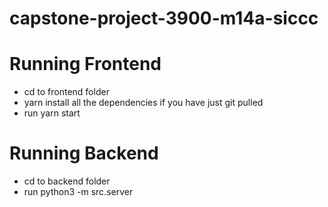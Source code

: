 # capstone-project-3900-m14a-siccc

# Running Frontend
* cd to frontend folder
* yarn install all the dependencies if you have just git pulled
* run yarn start

# Running Backend
* cd to backend folder
* run python3 -m src.server
